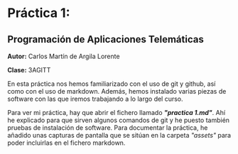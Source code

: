 # Práctica 1:

## Programación de Aplicaciones Telemáticas


**Autor:** Carlos Martín de Argila Lorente

**Clase:** 3AGITT

En esta práctica nos hemos familiarizado con el uso de git y github, así como con el uso de markdown. Además, hemos instalado varias piezas de software con las que iremos trabajando a lo largo del curso. 

Para ver mi práctica, hay que abrir el fichero llamado ***"practica 1.md"***. Ahí he explicado para que sirven algunos comandos de git y he puesto también pruebas de instalación de software. Para documentar la práctica, he añadido unas capturas de pantalla que se sitúan en la carpeta *"assets"* para poder incluirlas en el fichero markdown.

